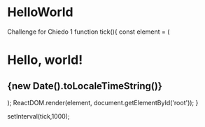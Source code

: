 # HelloWorld
Challenge for Chiedo 1
function tick(){
const element = (
  <div>
  <h1> Hello, world!</h1>
  <h2>{new Date().toLocaleTimeString()}</h2>
  </div>
  );
   ReactDOM.render(element, document.getElementById('root'));
}

  setInterval(tick,1000);   


